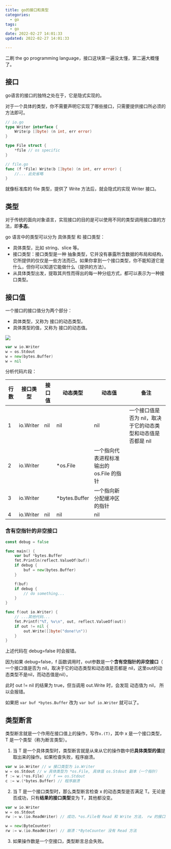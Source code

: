 ```yaml
---
title: go的接口和类型
categories:
  - go
tags:
  - go
date: 2022-02-27 14:01:33
updated: 2022-02-27 14:01:33

---
```


二刷 the go programming language，接口这块第一遍没太懂，第二遍大概懂了。



## 接口

go语言的接口的独特之处在于，它是隐式实现的。

对于一个具体的类型，你不需要声明它实现了哪些接口，只需要提供接口所必须的方法即可。

```go
// io.go
type Writer interface {
	Write(p []byte) (n int, err error)
}

type File struct {
	*file // os specific
}

// file.go
func (f *File) Write(b []byte) (n int, err error) {
    //... 此处省略
}
```

就像标准库的  file 类型，提供了 Write 方法后，就会隐式的实现 Writer 接口。



## 类型

对于传统的面向对象语言，实现接口的目的是可以使用不同的类型调用接口值的方法，即**多态**。

go 语言中的类型可以分为 具体类型 和 接口类型：

- 具体类型，比如 string、slice 等。
- 接口类型：接口类型是一种 抽象类型，它并没有暴露所含数据的布局和结构，它所提供的仅仅是一些方法而已。如果你拿到一个接口类型，你不能知道它是什么，但你可以知道它能做什么（提供的方法）。
- 从具体类型出发，提取其共性而得出的每一种分组方式，都可以表示为一种接口类型。



## 接口值

一个接口的接口值分为两个部分：

- 具体类型，又称为 接口的动态类型。
- 具体类型的值，又称为 接口的动态值。

![](https://image.seeln.com/images/go%E7%9A%84%E6%8E%A5%E5%8F%A3%E4%B8%8E%E7%B1%BB%E5%9E%8B.png)

```go
var w io.Writer
w = os.Stdout
w = new(bytes.Buffer)
w = nil
```

分析代码片段：

| 行数 | 接口类型  | 接口值 | 动态类型      | 动态值                                    | 备注                                                         |
| ---- | --------- | ------ | ------------- | ----------------------------------------- | ------------------------------------------------------------ |
| 1    | io.Writer | nil    | nil           | nil                                       | 一个接口值是否为 nil，取决于它的动态类型和动态值是否都是 nil |
| 2    | io.Writer |        | *os.File      | 一个指向代表进程标准输出的 os.File 的指针 |                                                              |
| 3    | io.Writer |        | *bytes.Buffer | 一个指向新分配缓冲区的指针                |                                                              |
| 4    | io.Writer | nil    | nil           | nil                                       |                                                              |



### 含有空指针的非空接口

```go
const debug = false

func main() {
	var buf *bytes.Buffer
	fmt.Println(reflect.ValueOf(buf))
	if debug {
		buf = new(bytes.Buffer)
	}

	f(buf)
	if debug {
		// do something...
	}
}

func f(out io.Writer) {
	// ...其他代码...
	fmt.Printf("%T, %v\n", out, reflect.ValueOf(out))
	if out != nil {
		out.Write([]byte("done!\n"))
	}
}
```

上述代码在 debug=false 时会报错。

因为如果 debug=false，f 函数调用时，out参数是一个**含有空指针的非空接口**（  一个接口值是否为 nil，取决于它的动态类型和动态值是否都是 nil，这里out的动态类型不是nil，而动态值是nil）。

此时 out != nil 的结果为 true，但当调用 out.Write 时，会发现 动态值为 nil， 所以会报错。 

如果把 `var buf *bytes.Buffer` 改为 `var buf io.Writer` 就可以了。



## 类型断言

类型断言就是一个作用在接口值上的操作，写作`x.(T)`，其中 x 是一个接口类型，T 是一个类型（称为断言类型）。

1. 当 T 是一个具体类型时，类型断言就是从来从它的操作数中把**具体类型的值**提取出来的操作。如果检查失败，程序崩溃。

```go
var w io.Writer // w 接口类型为 io.Writer
w = os.Stdout // w 具体类型为 *os.File, 具体值 os.Stdout 副本（一个指针）
f := w.(*os.File) // f == os.Stdout
c := w.(*bytes.Buffer) // 程序崩溃
```

2. 当 T 是一个接口类型时，那么类型断言检查 x 的动态类型是否满足 T。无论是否成功，只有**结果的接口类型**变为 T，其他都没变。

```go
var w io.Writer
w = os.Stdout
rw := w.(io.ReadWriter) // 成功，*os.File有 Read 和 Write 方法， rw 的接口类型为 io.ReadWriter

w = new(ByteCounter)
rw := w.(io.ReadWriter) // 崩溃：*ByteCounter 没有 Read 方法
```

3. 如果操作数是一个空接口，类型断言总会失败。